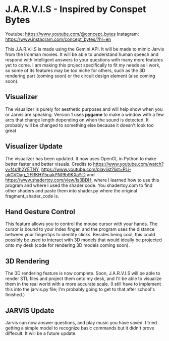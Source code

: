 # J.A.R.V.I.S - Inspired by Conspet Bytes
Youtube: https://www.youtube.com/@concept_bytes
Instagram: https://www.instagram.com/concept_bytes/?hl=en

This J.A.R.V.I.S is made using the Gemini API. It will be made to mimic Jarvis from the Ironman movies. It will be able to understand human speech and respond with intelligent answers to your questions with many more features yet to come. 
I am making this project specifically to fit my needs as I work, so some of its features may be too niche for others, such as the 3D rendering part (coming soon) or the circuit design element (also coming soon). 

## Visualizer 
The visualizer is purely for aesthetic purposes and will help show when you or Jarvis are speaking. Version 1 uses **pygame** to make a window with a few arcs that change length depending on when the sound is detected. It probably will be changed to something else because it doesn't look too great

## Visualizer Update
The visualizer has been updated. It now uses OpenGL in Python to make better faster and better visuals. Credits to https://www.youtube.com/watch?v=f4s1h2YETNY, https://www.youtube.com/playlist?list=PLi-ukGVOag_2FRKHY5pakPNf9b9KXaYiD and https://www.shadertoy.com/view/ls3BDH, where I learned how to use this program and where I used the shader code. You shadertoy.com to find other shaders and paste them into shader.py where the original fragment_shader_code is.

## Hand Gesture Control
This feature allows you to control the mouse cursor with your hands. The cursor is bound to your index finger, and the program uses the distance between your fingertips to identify clicks. Besides being cool, this could possibly be used to interact with 3D models that would ideally be projected onto my desk (code for rendering 3D models coming soon). 

## 3D Rendering
The 3D rendering feature is now complete. Soon, J.A.R.V.I.S will be able to render STL files and project them onto my desk, and I'll be able to visualize them in the real world with a more accurate scale. (I still have to implement this into the jarvis.py file; I'm probably going to get to that after school's finished.)

## JARVIS Update
Jarvis can now answer questions, and play music you have saved. I tried getting a simple model to recognize basic commands but it didn't prove diffecult. It will be a future update.
